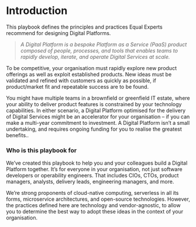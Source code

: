 # Introduction

This playbook defines the principles and practices Equal Experts recommend for designing Digital Platforms. 

> _A Digital Platform is a bespoke Platform as a Service \(PaaS\) product composed of people, processes, and tools that enables teams to rapidly develop, iterate, and operate Digital Services at scale._

To be competitive, your organisation must rapidly explore new product offerings as well as exploit established products. New ideas must be validated and refined with customers as quickly as possible, if product/market fit and repeatable success are to be found.

You might have multiple teams in a brownfield or greenfield IT estate, where your ability to deliver product features is constrained by your technology capabilities. In either scenario, a Digital Platform optimised for the delivery of Digital Services might be an accelerator for your organisation – if you can make a multi-year commitment to investment. A Digital Platform isn’t a small undertaking, and requires ongoing funding for you to realise the greatest benefits..

### **Who is this playbook for**

We’ve created this playbook to help you and your colleagues build a Digital Platform together. It’s for everyone in your organisation, not just software developers or operability engineers. That includes CIOs, CTOs, product managers, analysts, delivery leads, engineering managers, and more.

We’re strong proponents of cloud-native computing, serverless in all its forms, microservice architectures, and open-source technologies. However, the practices defined here are technology and vendor-agnostic, to allow you to determine the best way to adopt these ideas in the context of your organisation.

